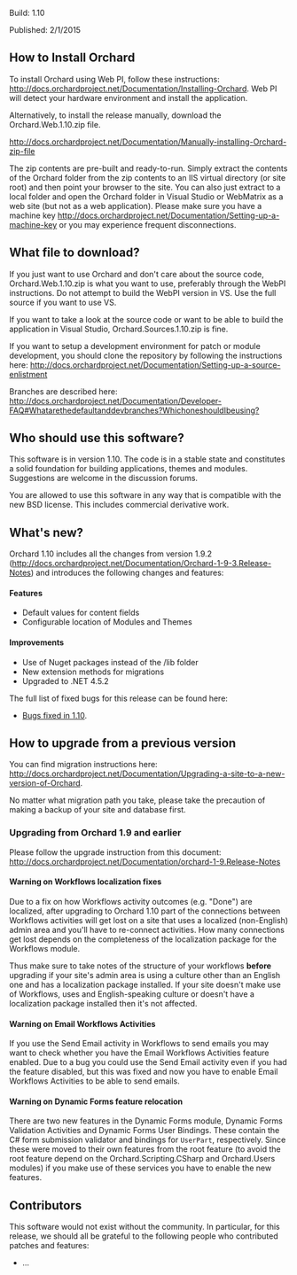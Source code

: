 Build: 1.10

Published: 2/1/2015

How to Install Orchard
----------------------

To install Orchard using Web PI, follow these instructions:
<http://docs.orchardproject.net/Documentation/Installing-Orchard>.
Web PI will detect your hardware environment and install the application.

Alternatively, to install the release manually, download the Orchard.Web.1.10.zip file.

<http://docs.orchardproject.net/Documentation/Manually-installing-Orchard-zip-file>

The zip contents are pre-built and ready-to-run. Simply extract the contents of the Orchard
folder from the zip contents to an IIS virtual directory (or site root) and then point your
browser to the site. You can also just extract to a local folder and open the Orchard
folder in Visual Studio or WebMatrix as a web site (but not as a web application).
Please make sure you have a machine key
<http://docs.orchardproject.net/Documentation/Setting-up-a-machine-key>
or you may experience frequent disconnections.

What file to download?
----------------------

If you just want to use Orchard and don't care about the source code, Orchard.Web.1.10.zip
is what you want to use, preferably through the WebPI instructions.
Do not attempt to build the WebPI version in VS. Use the full source if you want to use VS.

If you want to take a look at the source code or want to be able to build the application in Visual Studio,
Orchard.Sources.1.10.zip is fine.

If you want to setup a development environment for patch or module development,
you should clone the repository by following the instructions here:
<http://docs.orchardproject.net/Documentation/Setting-up-a-source-enlistment>

Branches are described here: <http://docs.orchardproject.net/Documentation/Developer-FAQ#Whatarethedefaultanddevbranches?WhichoneshouldIbeusing?>

Who should use this software?
-----------------------------

This software is in version 1.10. The code is in a stable state and constitutes
a solid foundation for building applications, themes and modules.
Suggestions are welcome in the discussion forums.

You are allowed to use this software in any way that is compatible with the new BSD license.
This includes commercial derivative work.

What's new?
-----------

Orchard 1.10 includes all the changes from version 1.9.2 (http://docs.orchardproject.net/Documentation/Orchard-1-9-3.Release-Notes) and introduces the following changes and features:

#### Features
* Default values for content fields
* Configurable location of Modules and Themes

#### Improvements
* Use of Nuget packages instead of the /lib folder
* New extension methods for migrations
* Upgraded to .NET 4.5.2

The full list of fixed bugs for this release can be found here:

* [Bugs fixed in 1.10](https://github.com/OrchardCMS/Orchard/issues?q=is%3Aissue+milestone%3A%22Orchard+1.10%22+is%3Aclosed).

How to upgrade from a previous version
--------------------------------------

You can find migration instructions here: <http://docs.orchardproject.net/Documentation/Upgrading-a-site-to-a-new-version-of-Orchard>.

No matter what migration path you take, please take the precaution of making a backup of your site and database first.

### Upgrading from Orchard 1.9 and earlier

Please follow the upgrade instruction from this document: <http://docs.orchardproject.net/Documentation/orchard-1-9.Release-Notes>

#### Warning on Workflows localization fixes

Due to a fix on how Workflows activity outcomes (e.g. "Done") are localized, after upgrading to Orchard 1.10 part of the connections between Workflows activities will get lost on a site that uses a localized (non-English) admin area and you'll have to re-connect activities. How many connections get lost depends on the completeness of the localization package for the Workflows module.

Thus make sure to take notes of the structure of your workflows **before** upgrading if your site's admin area is using a culture other than an English one and has a localization package installed. If your site doesn't make use of Workflows, uses and English-speaking culture or doesn't have a localization package installed then it's not affected.

#### Warning on Email Workflows Activities

If you use the Send Email activity in Workflows to send emails you may want to check whether you have the Email Workflows Activities feature enabled. Due to a bug you could use the Send Email activity even if you had the feature disabled, but this was fixed and now you have to enable Email Workflows Activities to be able to send emails.

#### Warning on Dynamic Forms feature relocation

There are two new features in the Dynamic Forms module, Dynamic Forms Validation Activities and Dynamic Forms User Bindings. These contain the C# form submission validator and bindings for `UserPart`, respectively. Since these were moved to their own features from the root feature (to avoid the root feature depend on the Orchard.Scripting.CSharp and Orchard.Users modules) if you make use of these services you have to enable the new features.

Contributors
------------

This software would not exist without the community. In particular, for this release,
we should all be grateful to the following people who contributed patches and features:

- ...
